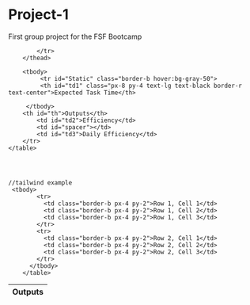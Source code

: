 # Project-1
First group project for the FSF Bootcamp


 <table id="table">
            <thead>
                <tr>
                    <th id="th" class="px-6 py-3 text-center text-lg font-medium text-black-600 border-b">Outputs</th>
            
            </tr>
        </thead>    

        <tbody>
             <tr id="Static" class="border-b hover:bg-gray-50">
             <th id="td1" class="px-8 py-4 text-lg text-black border-r text-center">Expected Task Time</th>

         </tbody>
        <th id="th">Outputs</th>
            <td id="td2">Efficiency</td>
            <td id="spacer"></td>
            <td id="td3">Daily Efficiency</td>
        </tr>
    </table>




    //tailwind example 
     <tbody>
            <tr>
              <td class="border-b px-4 py-2">Row 1, Cell 1</td>
              <td class="border-b px-4 py-2">Row 1, Cell 2</td>
              <td class="border-b px-4 py-2">Row 1, Cell 3</td>
            </tr>
            <tr>
              <td class="border-b px-4 py-2">Row 2, Cell 1</td>
              <td class="border-b px-4 py-2">Row 2, Cell 2</td>
              <td class="border-b px-4 py-2">Row 2, Cell 3</td>
            </tr>
          </tbody>
        </table>